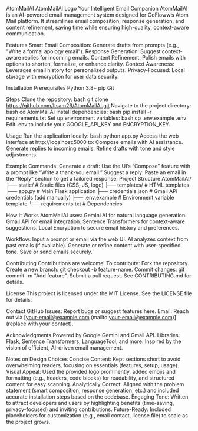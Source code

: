 AtomMailAI
AtomMailAI Logo
Your Intelligent Email Companion
AtomMailAI is an AI-powered email management system designed for GoFloww’s Atom Mail platform. It streamlines email composition, response generation, 
and content refinement, saving time while ensuring high-quality, context-aware communication.

Features
Smart Email Composition: Generate drafts from prompts (e.g., "Write a formal apology email").
Response Generation: Suggest context-aware replies for incoming emails.
Content Refinement: Polish emails with options to shorten, formalize, or enhance clarity.
Context Awareness: Leverages email history for personalized outputs.
Privacy-Focused: Local storage with encryption for user data security.

Installation
Prerequisites
Python 3.8+
pip
Git

Steps
Clone the repository:
bash
git clone https://github.com/ltsam26/AtomMailAI.git
Navigate to the project directory:
bash
cd AtomMailAI
Install dependencies:
bash
pip install -r requirements.txt
Set up environment variables:
bash
cp .env.example .env
Edit .env to include your GOOGLE_API_KEY and ENCRYPTION_KEY.

Usage
Run the application locally:
bash
python app.py
Access the web interface at http://localhost:5000 to:
Compose emails with AI assistance.
Generate replies to incoming emails.
Refine drafts with tone and style adjustments.

Example Commands:
Generate a draft: Use the UI’s “Compose” feature with a prompt like “Write a thank-you email.”
Suggest a reply: Paste an email in the “Reply” section to get a tailored response.
Project Structure
AtomMailAI/
├── static/          # Static files (CSS, JS, logo)
├── templates/       # HTML templates
├── app.py           # Main Flask application
├── credentials.json # Gmail API credentials (add manually)
├── .env.example     # Environment variable template
└── requirements.txt # Dependencies

How It Works
AtomMailAI uses:
Gemini AI for natural language generation.
Gmail API for email integration.
Sentence Transformers for context-aware suggestions.
Local Encryption to secure email history and preferences.

Workflow:
Input a prompt or email via the web UI.
AI analyzes context from past emails (if available).
Generate or refine content with user-specified tone.
Save or send emails securely.


Contributing
Contributions are welcome! To contribute:
Fork the repository.
Create a new branch: git checkout -b feature-name.
Commit changes: git commit -m "Add feature".
Submit a pull request.
See CONTRIBUTING.md for details.

License
This project is licensed under the MIT License. See the LICENSE file for details.

Contact
GitHub Issues: Report bugs or suggest features here.
Email: Reach out via [your-email@example.com (mailto:your-email@example.com)] (replace with your contact).

Acknowledgments
Powered by Google Gemini and Gmail API.
Libraries: Flask, Sentence Transformers, LanguageTool, and more.
Inspired by the vision of efficient, AI-driven email management.

Notes on Design Choices
Concise Content: Kept sections short to avoid overwhelming readers, focusing on essentials (features, setup, usage).
Visual Appeal: Used the provided logo prominently, added emojis and formatting (e.g., headers, code blocks) for readability, and structured content for easy scanning.
Analytically Correct: Aligned with the problem statement (smart composition, response generation, etc.) and included accurate installation steps based on the codebase.
Engaging Tone: Written to attract developers and users by highlighting benefits (time-saving, privacy-focused) and inviting contributions.
Future-Ready: Included placeholders for customization (e.g., email contact, license file) to scale as the project grows.
